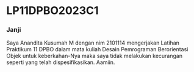 # LP11DPBO2023C1

### Janji
Saya Anandita Kusumah M dengan nim 2101114 mengerjakan Latihan Praktikum 11 DPBO dalam mata kuliah Desain Pemrograman Berorientasi Objek untuk keberkahan-Nya maka saya tidak melakukan kecurangan seperti yang telah dispesifikasikan. Aamiin.

